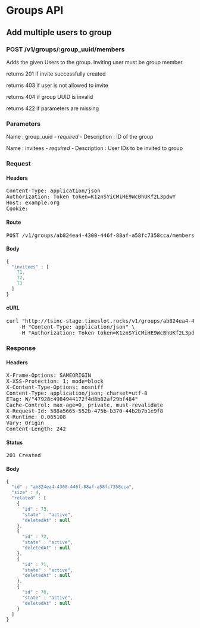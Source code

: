 # Groups API

## Add multiple users to group

### POST /v1/groups/:group_uuid/members

Adds the given Users to the group. Inviting user must be group member.

returns 201 if invite successfully created

returns 403 if user is not allowed to invite

returns 404 if group UUID is invalid

returns 422 if parameters are missing

### Parameters

Name : group_uuid *- required -*
Description : ID of the group

Name : invitees *- required -*
Description : User IDs to be invited to group

### Request

#### Headers

<pre>Content-Type: application/json
Authorization: Token token=K1znSYiCMiHE9WcBhUKf2L3pdwY
Host: example.org
Cookie: </pre>

#### Route

<pre>POST /v1/groups/ab824ea4-4300-446f-88af-a58fc7358cca/members</pre>

#### Body
```javascript
{
  "invitees" : [
    71,
    72,
    73
  ]
}
```


#### cURL

<pre class="request">curl &quot;http://tsinc-stage.timeslot.rocks/v1/groups/ab824ea4-4300-446f-88af-a58fc7358cca/members&quot; -d &#39;{&quot;invitees&quot;:[71,72,73]}&#39; -X POST \
	-H &quot;Content-Type: application/json&quot; \
	-H &quot;Authorization: Token token=K1znSYiCMiHE9WcBhUKf2L3pdwY&quot;</pre>

### Response

#### Headers

<pre>X-Frame-Options: SAMEORIGIN
X-XSS-Protection: 1; mode=block
X-Content-Type-Options: nosniff
Content-Type: application/json; charset=utf-8
ETag: W/&quot;47928c4984944172f4d8b82af29bf484&quot;
Cache-Control: max-age=0, private, must-revalidate
X-Request-Id: 588a5665-552b-475b-b370-44b2b7b1e9f8
X-Runtime: 0.065108
Vary: Origin
Content-Length: 242</pre>

#### Status

<pre>201 Created</pre>

#### Body

```javascript
{
  "id" : "ab824ea4-4300-446f-88af-a58fc7358cca",
  "size" : 4,
  "related" : [
    {
      "id" : 73,
      "state" : "active",
      "deletedAt" : null
    },
    {
      "id" : 72,
      "state" : "active",
      "deletedAt" : null
    },
    {
      "id" : 71,
      "state" : "active",
      "deletedAt" : null
    },
    {
      "id" : 70,
      "state" : "active",
      "deletedAt" : null
    }
  ]
}
```

